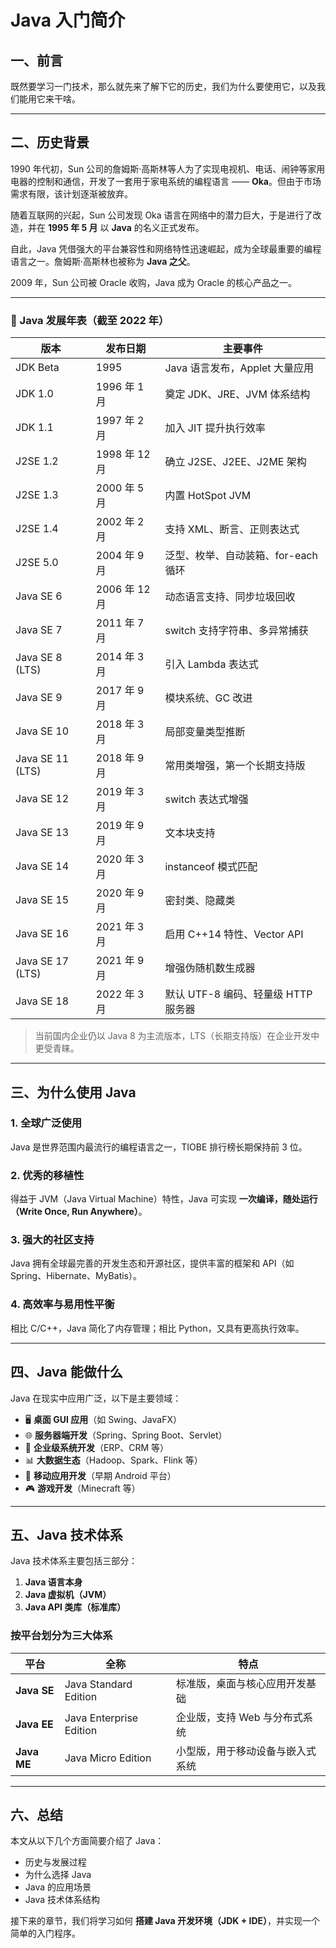 # Java 入门简介

## 一、前言

既然要学习一门技术，那么就先来了解下它的历史，我们为什么要使用它，以及我们能用它来干啥。

---

## 二、历史背景

1990 年代初，Sun 公司的詹姆斯·高斯林等人为了实现电视机、电话、闹钟等家用电器的控制和通信，开发了一套用于家电系统的编程语言 —— **Oka**。但由于市场需求有限，该计划逐渐被放弃。  

随着互联网的兴起，Sun 公司发现 Oka 语言在网络中的潜力巨大，于是进行了改造，并在 **1995 年 5 月** 以 **Java** 的名义正式发布。  

自此，Java 凭借强大的平台兼容性和网络特性迅速崛起，成为全球最重要的编程语言之一。詹姆斯·高斯林也被称为 **Java 之父**。  

2009 年，Sun 公司被 Oracle 收购，Java 成为 Oracle 的核心产品之一。  

---

### 📜 Java 发展年表（截至 2022 年）

| 版本 | 发布日期 | 主要事件 |
|------|-----------|----------|
| JDK Beta | 1995 | Java 语言发布，Applet 大量应用 |
| JDK 1.0 | 1996 年 1 月 | 奠定 JDK、JRE、JVM 体系结构 |
| JDK 1.1 | 1997 年 2 月 | 加入 JIT 提升执行效率 |
| J2SE 1.2 | 1998 年 12 月 | 确立 J2SE、J2EE、J2ME 架构 |
| J2SE 1.3 | 2000 年 5 月 | 内置 HotSpot JVM |
| J2SE 1.4 | 2002 年 2 月 | 支持 XML、断言、正则表达式 |
| J2SE 5.0 | 2004 年 9 月 | 泛型、枚举、自动装箱、for-each 循环 |
| Java SE 6 | 2006 年 12 月 | 动态语言支持、同步垃圾回收 |
| Java SE 7 | 2011 年 7 月 | switch 支持字符串、多异常捕获 |
| Java SE 8 (LTS) | 2014 年 3 月 | 引入 Lambda 表达式 |
| Java SE 9 | 2017 年 9 月 | 模块系统、GC 改进 |
| Java SE 10 | 2018 年 3 月 | 局部变量类型推断 |
| Java SE 11 (LTS) | 2018 年 9 月 | 常用类增强，第一个长期支持版 |
| Java SE 12 | 2019 年 3 月 | switch 表达式增强 |
| Java SE 13 | 2019 年 9 月 | 文本块支持 |
| Java SE 14 | 2020 年 3 月 | instanceof 模式匹配 |
| Java SE 15 | 2020 年 9 月 | 密封类、隐藏类 |
| Java SE 16 | 2021 年 3 月 | 启用 C++14 特性、Vector API |
| Java SE 17 (LTS) | 2021 年 9 月 | 增强伪随机数生成器 |
| Java SE 18 | 2022 年 3 月 | 默认 UTF-8 编码、轻量级 HTTP 服务器 |

> 当前国内企业仍以 Java 8 为主流版本，LTS（长期支持版）在企业开发中更受青睐。

---

## 三、为什么使用 Java

### 1. 全球广泛使用

Java 是世界范围内最流行的编程语言之一，TIOBE 排行榜长期保持前 3 位。

### 2. 优秀的移植性

得益于 JVM（Java Virtual Machine）特性，Java 可实现 **一次编译，随处运行（Write Once, Run Anywhere）**。

### 3. 强大的社区支持

Java 拥有全球最完善的开发生态和开源社区，提供丰富的框架和 API（如 Spring、Hibernate、MyBatis）。

### 4. 高效率与易用性平衡

相比 C/C++，Java 简化了内存管理；相比 Python，又具有更高执行效率。

---

## 四、Java 能做什么

Java 在现实中应用广泛，以下是主要领域：

- 🖥 **桌面 GUI 应用**（如 Swing、JavaFX）  
- 🌐 **服务器端开发**（Spring、Spring Boot、Servlet）  
- 🏢 **企业级系统开发**（ERP、CRM 等）  
- 📊 **大数据生态**（Hadoop、Spark、Flink 等）  
- 📱 **移动应用开发**（早期 Android 平台）  
- 🎮 **游戏开发**（Minecraft 等）  

---

## 五、Java 技术体系

Java 技术体系主要包括三部分：

1. **Java 语言本身**
2. **Java 虚拟机（JVM）**
3. **Java API 类库（标准库）**

### 按平台划分为三大体系

| 平台 | 全称 | 特点 |
|------|------|------|
| **Java SE** | Java Standard Edition | 标准版，桌面与核心应用开发基础 |
| **Java EE** | Java Enterprise Edition | 企业版，支持 Web 与分布式系统 |
| **Java ME** | Java Micro Edition | 小型版，用于移动设备与嵌入式系统 |

---

## 六、总结

本文从以下几个方面简要介绍了 Java：

- 历史与发展过程  
- 为什么选择 Java  
- Java 的应用场景  
- Java 技术体系结构  

接下来的章节，我们将学习如何 **搭建 Java 开发环境（JDK + IDE）**，并实现一个简单的入门程序。
